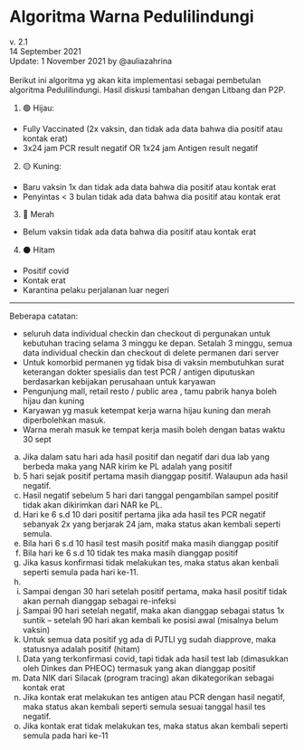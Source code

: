 # Algoritma Warna Pedulilindungi
v. 2.1\
14 September 2021\
Update: 1 November 2021 by @auliazahrina\
\
Berikut ini algoritma yg akan kita implementasi sebagai pembetulan algoritma Pedulilindungi. Hasil diskusi tambahan dengan Litbang dan P2P.


1. 🟢 Hijau: 
- Fully Vaccinated (2x vaksin, dan tidak ada data bahwa dia positif atau kontak erat) 
- 3x24 jam PCR result negatif OR 1x24 jam Antigen result negatif
2. 🟡 Kuning:
- Baru vaksin 1x dan tidak ada data bahwa dia positif atau kontak erat
- Penyintas < 3 bulan tidak ada data bahwa dia positif atau kontak erat
3. 🔴 Merah
- Belum vaksin tidak ada data bahwa dia positif atau kontak erat
4. ⚫️ Hitam
- Positif covid 
- Kontak erat
- Karantina pelaku perjalanan luar negeri

---

Beberapa catatan:
- seluruh data individual checkin dan checkout di pergunakan untuk kebutuhan tracing selama 3 minggu ke depan. Setalah 3 minggu, semua data individual checkin dan checkout di delete permanen dari server</li>
- Untuk komorbid permanen yg tidak bisa di vaksin membutuhkan surat keterangan dokter spesialis dan test PCR / antigen diputuskan berdasarkan kebijakan perusahaan untuk karyawan</li>
- Pengunjung mall, retail resto / public area , tamu pabrik hanya boleh hijau dan kuning</li>
- Karyawan yg masuk ketempat kerja warna hijau kuning dan merah diperbolehkan masuk. </li>
- Warna merah masuk ke tempat kerja masih boleh dengan batas waktu 30 sept</li>
<ol type="a">
<li>Jika dalam satu hari ada hasil positif dan negatif dari dua lab yang berbeda maka yang NAR kirim ke PL adalah yang positif</li>
<li>5 hari sejak positif pertama masih dianggap positif. Walaupun ada hasil negatif.</li>
<li>Hasil negatif sebelum 5 hari dari tanggal pengambilan sampel positif tidak akan dikirimkan dari NAR ke PL.</li>
<li>Hari ke 6 s.d 10 dari positif pertama jika ada hasil tes PCR negatif sebanyak 2x yang berjarak 24 jam, maka status akan kembali seperti semula.</li>
<li>Bila hari 6 s.d 10 hasil test masih positif maka masih dianggap positif</li>
<li>Bila hari ke 6 s.d 10 tidak tes maka masih dianggap positif</li>
<li>Jika kasus konfirmasi tidak melakukan tes, maka status akan kenbali seperti semula pada hari ke-11.<li>
<li>Sampai dengan 30 hari setelah positif pertama, maka hasil positif tidak akan pernah dianggap sebagai re-infeksi</li>
<li>Sampai 90 hari setelah negatif, maka akan dianggap sebagai status 1x suntik – setelah 90 hari akan kembali ke posisi awal (misalnya belum vaksin)</li>
<li>Untuk semua data positif yg ada di PJTLI yg sudah diapprove, maka statusnya adalah positif (hitam)</li>
<li>Data yang terkonfirmasi covid, tapi tidak ada hasil test lab (dimasukkan oleh Dinkes dan PHEOC) termasuk yang akan dianggap positif</li>
<li>Data NIK dari Silacak (program tracing) akan dikategorikan sebagai kontak erat</li>
  <li>Jika kontak erat melakukan tes antigen atau PCR dengan hasil negatif, maka status akan kembali seperti semula sesuai tanggal hasil tes negatif.</li>  
  <li>Jika kontak erat tidak melakukan tes, maka status akan kembali seperti semula pada hari ke-11</li>
</ol>
